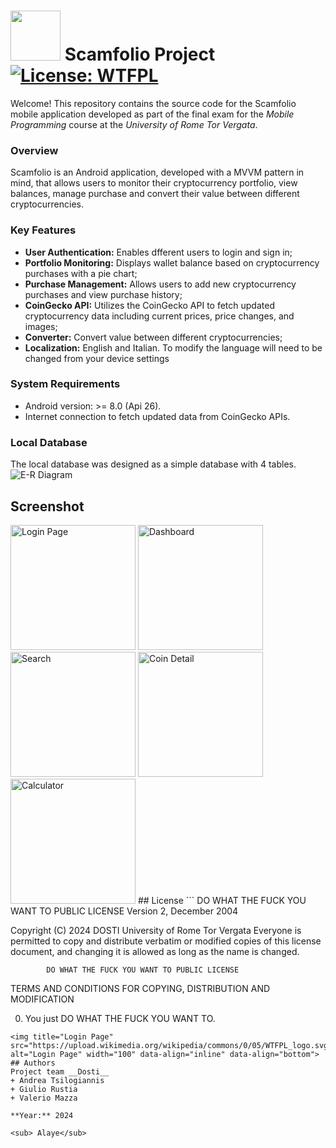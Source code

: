 # <img title="" src="https://raw.githubusercontent.com/zeroParanoie/ScamFolio/main/app/src/main/res/mipmap-xxxhdpi/ic_launcher.png" alt="" width="80" data-align="inline" data-align="bottom"> Scamfolio Project [![License: WTFPL](https://img.shields.io/badge/License-WTFPL-brightgreen.svg)](http://www.wtfpl.net/about/) 
Welcome! This repository contains the source code for the Scamfolio mobile application developed as part of the final exam for the *Mobile Programming* course at the *University of Rome Tor Vergata*.
### Overview
Scamfolio is an Android application, developed with a MVVM pattern in mind, that allows users to monitor their cryptocurrency portfolio, view balances, manage purchase and convert their value between different cryptocurrencies.

### Key Features

- **User Authentication:** Enables dfferent users to login and sign in;
- **Portfolio Monitoring:** Displays wallet balance based on cryptocurrency purchases with a pie chart;
- **Purchase Management:** Allows users to add new cryptocurrency purchases and view purchase history;
- **CoinGecko API:** Utilizes the CoinGecko API to fetch updated cryptocurrency data including current prices, price changes, and images;
- **Converter:** Convert value between different cryptocurrencies;
- **Localization:** English and Italian. To modify the
  language will need to be changed from your device settings

### System Requirements
- Android version: >= 8.0 (Api 26).
- Internet connection to fetch updated data from CoinGecko APIs.

### Local Database
The local database was designed as a simple database with 4 tables.
![E-R Diagram](https://raw.githubusercontent.com/zeroParanoie/ScamFolio/pic/scamfolio_db_er.png)


## Screenshot
<img title="Login Page" src="https://raw.githubusercontent.com/zeroParanoie/ScamFolio/main/pic/login_page.png" alt="Login Page" width="200" data-align="inline" data-align="center">
<img title="Dashboard" src="https://raw.githubusercontent.com/zeroParanoie/ScamFolio/main/pic/dashboard.png" alt="Dashboard" width="200" data-align="inline" data-align="center">
<img title="Search" src="https://raw.githubusercontent.com/zeroParanoie/ScamFolio/main/pic/search.png" alt="Search" width="200" data-align="inline" data-align="center">
<img title="Coin Detail" src="https://raw.githubusercontent.com/zeroParanoie/ScamFolio/main/pic/coindetail.png" alt="Coin Detail" width="200" data-align="inline" data-align="center">
<img title="Calculator" src="https://raw.githubusercontent.com/zeroParanoie/ScamFolio/main/pic/calculator.png" alt="Calculator"
width="200" data-align="inline" data-align="center">
## License
```
DO WHAT THE FUCK YOU WANT TO PUBLIC LICENSE
                    Version 2, December 2004

 Copyright (C) 2024 DOSTI
  University of Rome Tor Vergata
 Everyone is permitted to copy and distribute verbatim or modified
 copies of this license document, and changing it is allowed as long
 as the name is changed.

            DO WHAT THE FUCK YOU WANT TO PUBLIC LICENSE
   TERMS AND CONDITIONS FOR COPYING, DISTRIBUTION AND MODIFICATION

  0. You just DO WHAT THE FUCK YOU WANT TO.
```
<img title="Login Page" src="https://upload.wikimedia.org/wikipedia/commons/0/05/WTFPL_logo.svg" alt="Login Page" width="100" data-align="inline" data-align="bottom">
## Authors
Project team __Dosti__
+ Andrea Tsilogiannis
+ Giulio Rustia
+ Valerio Mazza

**Year:** 2024

<sub> Alaye</sub>
